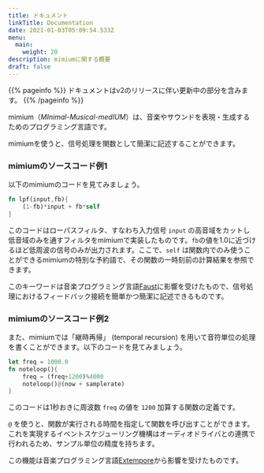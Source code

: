 ```yaml
---
title: ドキュメント
linkTitle: Documentation
date: 2021-01-03T05:09:54.533Z
menu:
  main:
    weight: 20
description: mimiumに関する概要
draft: false
---
```


{{% pageinfo %}}
ドキュメントはv2のリリースに伴い更新中の部分を含みます。
{{% /pageinfo %}}


mimium（*MInimal-Musical-medIUM*）は、音楽やサウンドを表現・生成するためのプログラミング言語です。

mimiumを使うと、信号処理を関数として簡潔に記述することができます。

### mimiumのソースコード例1

以下のmimiumのコードを見てみましょう。

```rust
fn lpf(input,fb){    
    (1-fb)*input + fb*self
}
```

このコードはローパスフィルタ、すなわち入力信号 `input` の高音域をカットし低音域のみを通すフィルタをmimiumで実装したものです。`fb`の値を1.0に近づけるほど低周波の信号のみが出力されます。ここで、`self` は関数内でのみ使うことができるmimiumの特別な予約語で、その関数の一時刻前の計算結果を参照できます。

このキーワードは音楽プログラミング言語[Faust](https://faust.grame.fr)に影響を受けたもので、信号処理におけるフィードバック接続を簡単かつ簡潔に記述できるものです。

### mimiumのソースコード例2

また、mimiumでは「継時再帰」 (temporal recursion) を用いて音符単位の処理を書くことができます。以下のコードを見てみましょう。

```rust
let freq = 1000.0
fn noteloop(){
    freq = (freq+1200)%4000
    noteloop()@(now + samplerate)
}
```

このコードは1秒おきに周波数 `freq` の値を `1200` 加算する関数の定義です。

`@` を使うと、関数が実行される時間を指定して関数を呼び出すことができます。これを実現するイベントスケジューリング機構はオーディオドライバとの連携で行われるため、サンプル単位の精度を持ちます。

この機能は音楽プログラミング言語[Extempore](https://extemporelang.github.io/)から影響を受けたものです。
